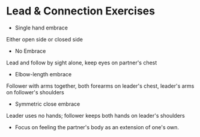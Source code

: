 # Lead & Connection Exercises

+ Single hand embrace

Either open side or closed side


+ No Embrace

Lead and follow by sight alone, keep eyes on partner's chest


+ Elbow-length embrace

Follower with arms together, both forearms on leader's chest, leader's arms on follower's shoulders


+ Symmetric close embrace

Leader uses no hands; follower keeps both hands on leader's shoulders


+ Focus on feeling the partner's body as an extension of one's own.

